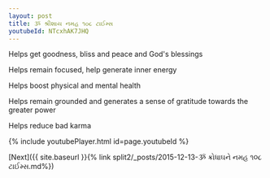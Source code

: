 ```yaml
---
layout: post
title: ૐ શ્રીશાય નમહ ૧૦૮ ટાઈમ્સ
youtubeId: NTcxhAK7JHQ
---
```

 
 
Helps get goodness, bliss and peace and God's blessings
 
Helps remain focused, help generate inner energy 
 
Helps boost physical and mental health 
 
Helps remain grounded and generates a sense of gratitude towards the greater power 
 
Helps reduce bad karma
 
 
 
 


{% include youtubePlayer.html id=page.youtubeId %}
 
[Next]({{ site.baseurl }}{% link  split2/_posts/2015-12-13-ૐ ક્રોધાઘને નમહ ૧૦૮ ટાઈમ્સ.md%})
 
